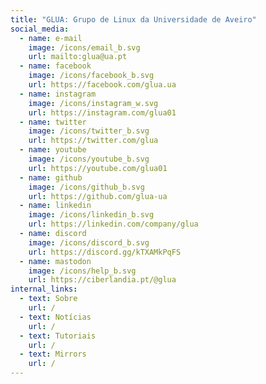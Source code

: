 ```yaml
---
title: "GLUA: Grupo de Linux da Universidade de Aveiro"
social_media:
  - name: e-mail
    image: /icons/email_b.svg 
    url: mailto:glua@ua.pt
  - name: facebook
    image: /icons/facebook_b.svg 
    url: https://facebook.com/glua.ua
  - name: instagram
    image: /icons/instagram_w.svg 
    url: https://instagram.com/glua01
  - name: twitter
    image: /icons/twitter_b.svg 
    url: https://twitter.com/glua
  - name: youtube
    image: /icons/youtube_b.svg 
    url: https://youtube.com/glua01
  - name: github
    image: /icons/github_b.svg 
    url: https://github.com/glua-ua
  - name: linkedin
    image: /icons/linkedin_b.svg 
    url: https://linkedin.com/company/glua
  - name: discord
    image: /icons/discord_b.svg 
    url: https://discord.gg/kTXAMkPqFS
  - name: mastodon 
    image: /icons/help_b.svg 
    url: https://ciberlandia.pt/@glua
internal_links:
  - text: Sobre
    url: /
  - text: Notícias
    url: /
  - text: Tutoriais
    url: /
  - text: Mirrors
    url: /
---
```



